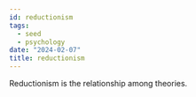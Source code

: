 ```yaml
---
id: reductionism
tags:
  - seed
  - psychology
date: "2024-02-07"
title: reductionism
---
```


Reductionism is the relationship among theories.


